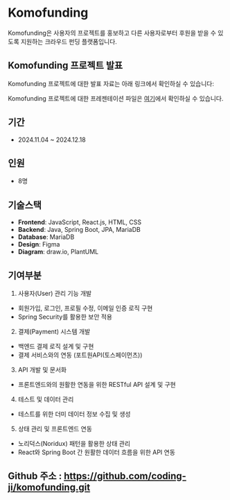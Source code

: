 # Komofunding

Komofunding은 사용자의 프로젝트를 홍보하고 다른 사용자로부터 후원을 받을 수 있도록 지원하는 크라우드 펀딩 플랫폼입니다.

## Komofunding 프로젝트 발표

Komofunding 프로젝트에 대한 발표 자료는 아래 링크에서 확인하실 수 있습니다:

Komofunding 프로젝트에 대한 프레젠테이션 파일은 [여기](https://github.com/KeumKyuHwan/portfolio/blob/main/komofunding/presentation/KOMOFUNDING__.pdf)에서 확인하실 수 있습니다.

## 기간

- 2024.11.04 ~ 2024.12.18

## 인원

- 8명

## 기술스택

- **Frontend**: JavaScript, React.js, HTML, CSS
- **Backend**: Java, Spring Boot, JPA, MariaDB
- **Database**: MariaDB
- **Design**: Figma
- **Diagram**: draw.io, PlantUML

## 기여부분

1. 사용자(User) 관리 기능 개발
- 회원가입, 로그인, 프로필 수정, 이메일 인증 로직 구현
- Spring Security를 활용한 보안 적용

2. 결제(Payment) 시스템 개발
- 백엔드 결제 로직 설계 및 구현
- 결제 서비스와의 연동 (포트원API(토스페이먼츠))

3. API 개발 및 문서화
- 프론트엔드와의 원활한 연동을 위한 RESTful API 설계 및 구현

4. 테스트 및 데이터 관리
- 테스트를 위한 더미 데이터 정보 수집 및 생성

5. 상태 관리 및 프론트엔드 연동
- 노리덕스(Noridux) 패턴을 활용한 상태 관리
- React와 Spring Boot 간 원활한 데이터 흐름을 위한 API 연동

## Github 주소 : https://github.com/coding-ji/komofunding.git

